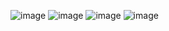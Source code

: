 ![image](https://github.com/Dog52114/EC2024/assets/162284692/5715af42-086e-4f34-9f1a-4f9e556fa076)
![image](https://github.com/Dog52114/EC2024/assets/162284692/7749ce1f-a2c8-4451-9cac-50b22e7da27f)
![image](https://github.com/Dog52114/EC2024/assets/162284692/15ceb80b-2d05-4a91-8042-0b2c7d255cf5)
![image](https://github.com/Dog52114/EC2024/assets/162284692/6165e624-931f-4378-b202-7134dfd3e682)

